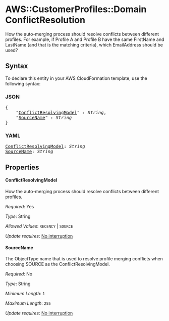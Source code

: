 # AWS::CustomerProfiles::Domain ConflictResolution

How the auto-merging process should resolve conflicts between different profiles. For example, if Profile A and Profile B have the same FirstName and LastName (and that is the matching criteria), which EmailAddress should be used? 

## Syntax

To declare this entity in your AWS CloudFormation template, use the following syntax:

### JSON

<pre>
{
    "<a href="#conflictresolvingmodel" title="ConflictResolvingModel">ConflictResolvingModel</a>" : <i>String</i>,
    "<a href="#sourcename" title="SourceName">SourceName</a>" : <i>String</i>
}
</pre>

### YAML

<pre>
<a href="#conflictresolvingmodel" title="ConflictResolvingModel">ConflictResolvingModel</a>: <i>String</i>
<a href="#sourcename" title="SourceName">SourceName</a>: <i>String</i>
</pre>

## Properties

#### ConflictResolvingModel

How the auto-merging process should resolve conflicts between different profiles.

_Required_: Yes

_Type_: String

_Allowed Values_: <code>RECENCY</code> | <code>SOURCE</code>

_Update requires_: [No interruption](https://docs.aws.amazon.com/AWSCloudFormation/latest/UserGuide/using-cfn-updating-stacks-update-behaviors.html#update-no-interrupt)

#### SourceName

The ObjectType name that is used to resolve profile merging conflicts when choosing SOURCE as the ConflictResolvingModel.

_Required_: No

_Type_: String

_Minimum Length_: <code>1</code>

_Maximum Length_: <code>255</code>

_Update requires_: [No interruption](https://docs.aws.amazon.com/AWSCloudFormation/latest/UserGuide/using-cfn-updating-stacks-update-behaviors.html#update-no-interrupt)

